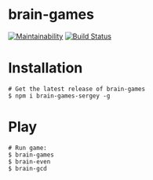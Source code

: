 # brain-games
[![Maintainability](https://api.codeclimate.com/v1/badges/4d15b041d8c4bc649e06/maintainability)](https://codeclimate.com/github/deadmp3/brain-games/maintainability)
[![Build Status](https://travis-ci.org/deadmp3/brain-games.svg?branch=master)](https://travis-ci.org/deadmp3/brain-games)

# Installation
```
# Get the latest release of brain-games
$ npm i brain-games-sergey -g 
```

# Play
```
# Run game:
$ brain-games
$ brain-even
$ brain-gcd
```